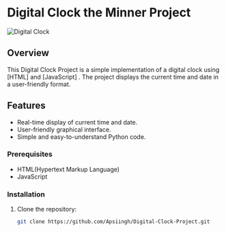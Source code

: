 # Digital Clock  the Minner Project

![Digital Clock](digital_clock.png)

## Overview

This Digital Clock Project is a simple implementation of a digital clock using [HTML] and [JavaScript] . The project displays the current time and date in a user-friendly format.

## Features

- Real-time display of current time and date.
- User-friendly graphical interface.
- Simple and easy-to-understand Python code.

### Prerequisites

- HTML(Hypertext Markup Language)
- JavaScript

### Installation

1. Clone the repository:

   ```bash
   git clone https://github.com/Apsiingh/Digital-Clock-Project.git
